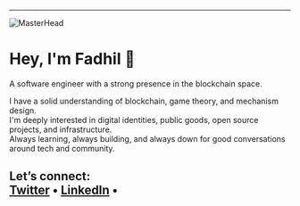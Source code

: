 
---

![MasterHead](https://user-images.githubusercontent.com/74038190/213910845-af37a709-8995-40d6-be59-724526e3c3d7.gif)

# Hey, I'm Fadhil 👋  
A software engineer with a strong presence in the blockchain space.

I have a solid understanding of blockchain, game theory, and mechanism design.  
I'm deeply interested in digital identities, public goods, open source projects, and infrastructure.  
Always learning, always building, and always down for good conversations around tech and community.

Let’s connect:  
[Twitter](https://twitter.com/mulinyafadhil) • [LinkedIn](https://linkedin.com/in/fadhil-mulinya) • 
---

